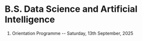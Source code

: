 # B.S. Data Science and Artificial Intelligence

1. Orientation Programme
      -- Saturday, 13th September, 2025
